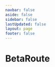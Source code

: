 ```yaml
---
navbar: false
aside: false
sidebar: false
lastUpdated: false
layout: page
footer: false
---
```


<script setup>
import Poster from '../vuejs/Poster.vue'
</script>

# BetaRoute

<Poster />

